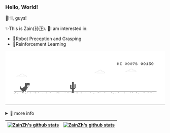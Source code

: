 ### Hello, World!
👋Hi, guys! 

✨This is Zain(孙正).
🤔I am interested in:
- 🤖️Robot Preception and Grasping 
- 🧠Reinforcement Learning


![Dino](https://raw.githubusercontent.com/praveenscience/praveenscience/master/dino.gif)

<details>
<summary>🌱 more info</summary>
<pre><code>
<!--START_SECTION:waka-->
📅 **I'm Most Productive on Thursday** 

```text
Monday                   556 commits         █████░░░░░░░░░░░░░░░░░░░░   18.62 % 
Tuesday                  378 commits         ███░░░░░░░░░░░░░░░░░░░░░░   12.66 % 
Wednesday                462 commits         ████░░░░░░░░░░░░░░░░░░░░░   15.47 % 
Thursday                 880 commits         ███████░░░░░░░░░░░░░░░░░░   29.47 % 
Friday                   494 commits         ████░░░░░░░░░░░░░░░░░░░░░   16.54 % 
Saturday                 142 commits         █░░░░░░░░░░░░░░░░░░░░░░░░   04.76 % 
Sunday                   74 commits          █░░░░░░░░░░░░░░░░░░░░░░░░   02.48 % 
```


📊 **This Week I Spent My Time On** 

```text
🕑︎ Time Zone: Asia/Shanghai

💬 Programming Languages: 
Python                   15 hrs 44 mins      ███████████████████░░░░░░   77.30 % 
JavaScript               1 hr 21 mins        ██░░░░░░░░░░░░░░░░░░░░░░░   06.66 % 
YAML                     1 hr 3 mins         █░░░░░░░░░░░░░░░░░░░░░░░░   05.19 % 
Markdown                 32 mins             █░░░░░░░░░░░░░░░░░░░░░░░░   02.63 % 
Shell Script             25 mins             █░░░░░░░░░░░░░░░░░░░░░░░░   02.10 % 

🔥 Editors: 
PyCharm                  18 hrs 26 mins      ███████████████████████░░   90.61 % 
CLion                    1 hr 24 mins        ██░░░░░░░░░░░░░░░░░░░░░░░   06.90 % 
VS Code                  30 mins             █░░░░░░░░░░░░░░░░░░░░░░░░   02.49 % 

💻 Operating System: 
Linux                    11 hrs              ██████████████░░░░░░░░░░░   54.10 % 
Mac                      9 hrs 20 mins       ███████████░░░░░░░░░░░░░░   45.90 % 
```

**I Mostly Code in Python** 

```text
Python                   14 repos            ███████████████░░░░░░░░░░   60.87 % 
C++                      6 repos             ███████░░░░░░░░░░░░░░░░░░   26.09 % 
JavaScript               2 repos             ██░░░░░░░░░░░░░░░░░░░░░░░   08.70 % 
Jupyter Notebook         1 repo              █░░░░░░░░░░░░░░░░░░░░░░░░   04.35 % 
```




 Last Updated on 31/03/2023 01:24:11 UTC
<!--END_SECTION:waka-->
</code></pre>
</details>

| <a href="https://github.com/ZainZh/github-readme-stats"><img align="center" src="https://github-readme-stats-an0fxpx8x-zainzh.vercel.app/api/top-langs/?username=ZainZh&layout=compact&show_icons=true&include_all_commits=true&theme=buefy&hide_border=true" alt="ZainZh's github stats" /></a> | <a href="https://github.com/ZainZh/github-readme-stats"><img align="center" src="https://github-readme-stats-an0fxpx8x-zainzh.vercel.app/api?username=ZainZh&show_icons=true&include_all_commits=true&theme=buefy&hide_border=true" alt="ZainZh's github stats" /></a> |
| ------------- | ------------- |

<!--
#### 
| <a href="https://github.com/ZainZh/github-readme-stats"><img align="center" src="https://github-readme-stats-an0fxpx8x-zainzh.vercel.app/api/top-langs/?username=ZainZh&layout=compact&show_icons=true&include_all_commits=true&theme=buefy&hide_border=true" alt="ZainZh's github stats" /></a> | <a href="https://github.com/ZainZh/github-readme-stats"><img align="center" src="https://github-readme-stats-an0fxpx8x-zainzh.vercel.app/api/wakatime?username=ZainZh&layout=compact&theme=buefy&hide_border=true&langs_count=8" /></a> |
| ------------- | ------------- |

#### 
| <a href="https://github.com/ZainZh/github-readme-stats"><img align="center" src="https://github-readme-stats-an0fxpx8x-zainzh.vercel.app/api?username=ZainZh&show_icons=true&include_all_commits=true&theme=buefy&hide_border=true" alt="ZainZh's github stats" /></a> | <a href="https://github.com/ZainZh/github-readme-stats"><img align="center" src="https://github-readme-streak-stats.herokuapp.com/?user=ZainZh&layout=compact&theme=buefy&hide_border=true" /></a> |
| --- | --- |
-->





<!--
**ZainZh/ZainZh** is a ✨ _special_ ✨ repository because its `README.md` (this file) appears on your GitHub profile.

Here are some ideas to get you started:

- 🔭 I’m currently working on ...
- 🌱 I’m currently learning ...
- 👯 I’m looking to collaborate on ...
- 🤔 I’m looking for help with ...
- 💬 Ask me about ...
- 📫 How to reach me: ...
- 😄 Pronouns: ...
- ⚡ Fun fact: ...
- <a href="https://github.com/ZainZh/github-readme-stats"><img align="center" src="https://github-readme-stats-an0fxpx8x-zainzh.vercel.app/api/wakatime?username=ZainZh&layout=compact&theme=buefy&hide_border=true&langs_count=8" /></a>
- #### 
|  | <a href="https://github.com/ZainZh/github-readme-stats"><img align="center" src="https://github-readme-streak-stats.herokuapp.com/?user=ZainZh&layout=compact&theme=buefy&hide_border=true" /></a> |
| --- | --- |

-->
